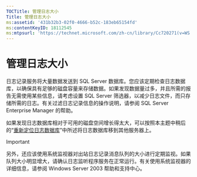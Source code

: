 ```yaml
---
TOCTitle: 管理日志大小
Title: 管理日志大小
ms:assetid: '431b32b3-02f0-4666-b52c-183eb65154fd'
ms:contentKeyID: 18112545
ms:mtpsurl: 'https://technet.microsoft.com/zh-cn/library/Cc720271(v=WS.10)'
---
```


管理日志大小
============

日志记录服务将大量数据发送到 SQL Server 数据库。您应该定期检查日志数据库，以确保具有足够的磁盘容量来存储数据。如果发现数据量过多，并且所需的报告无需使用某些信息，请考虑设置 SQL Server 筛选器，以减少日志文件，而只存储所需的日志。有关过滤日志记录信息的操作说明，请参阅 SQL Server Enterprise Manager 的帮助。

如果发现日志数据库相对于可用的磁盘空间增长得太大，可以按照本主题中稍后的“[重新定位日志数据库](https://technet.microsoft.com/34ea8045-dc94-422e-9601-29927cfc1534)”中所述将日志数据库移到其他服务器上。

> [!IMPORTANT]  
> 另外，还应该使用系统监视器对出站日志记录消息队列的大小进行定期监视。如果队列大小明显增大，请确认日志监听程序服务在正常运行。有关使用系统监视器的详细信息，请参阅 Windows Server 2003 帮助和支持中心。 
